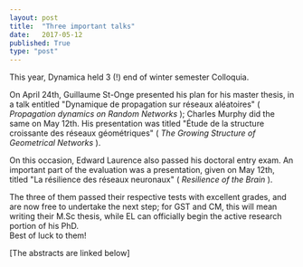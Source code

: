 ```yaml
---
layout: post
title:  "Three important talks"
date:   2017-05-12
published: True
type: "post"
---
```


This year, Dynamica held 3 (!) end of winter semester Colloquia. 

 On April 24th, Guillaume St-Onge presented his plan for his master thesis, in a talk entitled "Dynamique de propagation sur réseaux aléatoires" (
_Propagation dynamics on Random Networks_ ); Charles Murphy did the same on May 12th. His presentation was titled "Étude de la structure croissante des réseaux géométriques" ( _The Growing Structure of Geometrical Networks_ ).


 On this occasion, Edward Laurence also passed his doctoral entry exam. An important part of the evaluation was a presentation, given on May 12th, titled
"La résilience des réseaux neuronaux" ( _Resilience of the Brain_ ).


 The three of them passed their respective tests with excellent grades, and are now free to undertake the next step; for GST and CM, this will mean writing their M.Sc thesis, while EL can officially begin the active research portion of his PhD.  
   Best of luck to them!





[The abstracts are linked below]



